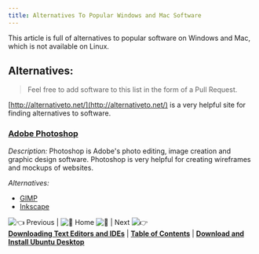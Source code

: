 ```yaml
---
title: Alternatives To Popular Windows and Mac Software
---
```

This article is full of alternatives to popular software on Windows and Mac, which is not available on Linux.

## Alternatives:

> Feel free to add software to this list in the form of a Pull Request.

[http://alternativeto.net/](http://alternativeto.net/) is a very helpful site for finding alternatives to software.

### [Adobe Photoshop](http://www.adobe.com/products/photoshop)

_Description:_ Photoshop is Adobe's photo editing, image creation and graphic design software. Photoshop is very helpful for creating wireframes and mockups of websites.

_Alternatives:_

*   [GIMP](https://www.gimp.org/)
*   [Inkscape](https://inkscape.org)

![:point_left:](//forum.freecodecamp.com/images/emoji/emoji_one/point_left.png?v=2 ":point_left:") Previous | ![:book:](//forum.freecodecamp.com/images/emoji/emoji_one/book.png?v=2 ":book:") Home ![:book:](//forum.freecodecamp.com/images/emoji/emoji_one/book.png?v=2 ":book:") | Next ![:point_right:](//forum.freecodecamp.com/images/emoji/emoji_one/point_right.png?v=2 ":point_right:")  
[**Downloading Text Editors and IDEs**](//forum.freecodecamp.com/t/downloading-text-editors-and-ides/18384) | [**Table of Contents**](//forum.freecodecamp.com/t/setting-up-ubuntu-for-programming/18388) | [**Download and Install Ubuntu Desktop**](//forum.freecodecamp.com/t/download-and-install-ubuntu-desktop/18383)
